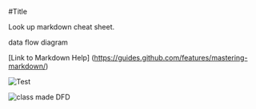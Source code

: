 #Title

Look up markdown cheat sheet.

data flow diagram

[Link to Markdown Help] (https://guides.github.com/features/mastering-markdown/)


![Test]()

![class made DFD](https://cloud.githubusercontent.com/assets/3187377/18326062/b4f9eff0-7509-11e6-9f33-fe2cb06a7d7d.jpg)
